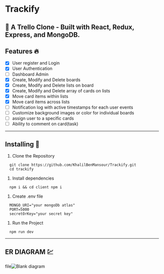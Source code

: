 <!-- Headings -->
# Trackify
🙂
A Trello Clone - Built with React, Redux, Express, and MongoDB.
---
## Features 🔥 
* [x] User register and Login
* [x] User Authentication
* [ ] Dashboard Admin
* [x] Create, Modify and Delete boards
* [x] Create, Modify and Delete lists on board
* [x] Create, Modify and Delete array of cards on lists
* [x] Move card items within lists
* [x] Move card items across lists
* [ ] Notification log with active timestamps for each user events
* [ ] Customize background images or color for individual boards
* [ ] assign user to a specific cards
* [ ] Ability to comment on card(task)
---
## Installing 🧰
1. Clone the Repository
```
  git clone https://github.com/KhalilBenMansour/Trackify.git 
  cd trackify
```
1. Install dependencies
```
  npm i && cd client npm i
```
1. Create .env file
```
  MONGO_URI="your mongoDb atlas"
  PORT=5000
  secretOrKey="your secret key"
```
1. Run the Project
```
  npm run dev
```
___
## ER DIAGRAM 💹
file![Blank diagram](https://user-images.githubusercontent.com/89579585/147464763-05a91cc8-b02e-4884-9322-45dc4ad7ce57.png)

